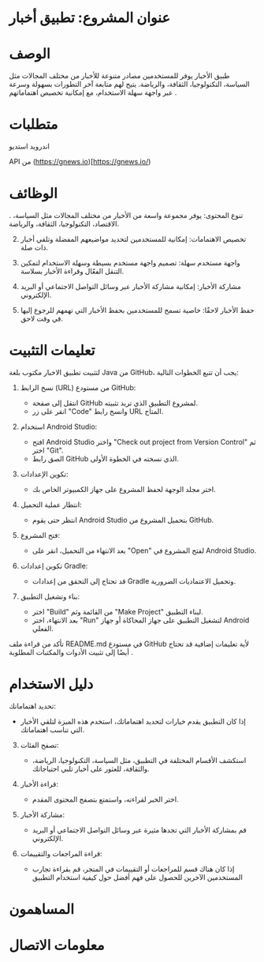 # عنوان المشروع: تطبيق أخبار


# الوصف



طبيق الأخبار يوفر للمستخدمين مصادر متنوعة للأخبار من مختلف المجالات مثل السياسة، التكنولوجيا، الثقافة، والرياضة. يتيح لهم متابعة آخر التطورات بسهولة وسرعة عبر واجهة سهلة الاستخدام، مع إمكانية تخصيص اهتماماتهم .



# متطلبات

اندرويد استديو

API من (https://gnews.io)[https://gnews.io/)



# الوظائف


. تنوع المحتوى: يوفر مجموعة واسعة من الأخبار من مختلف المجالات مثل السياسة، الاقتصاد، التكنولوجيا، الثقافة، والرياضة.

2. تخصيص الاهتمامات: إمكانية للمستخدمين لتحديد مواضيعهم المفضلة وتلقي أخبار ذات صلة.

3. واجهة مستخدم سهلة: تصميم واجهة مستخدم بسيطة وسهلة الاستخدام لتمكين التنقل الفعّال وقراءة الأخبار بسلاسة.

4. مشاركة الأخبار: إمكانية مشاركة الأخبار عبر وسائل التواصل الاجتماعي أو البريد الإلكتروني.

5. حفظ الأخبار لاحقًا: خاصية تسمح للمستخدمين بحفظ الأخبار التي تهمهم للرجوع إليها في وقت لاحق.



# تعليمات التثبيت

لتثبيت تطبيق الاخبار مكتوب بلغة Java من GitHub، يجب أن تتبع الخطوات التالية:

1. نسخ الرابط (URL) من مستودع GitHub:
   - انتقل إلى صفحة GitHub لمشروع التطبيق الذي تريد تثبيته.
   - انقر على زر "Code" وانسخ رابط URL المتاح.

2. استخدام Android Studio:
   - افتح Android Studio واختر "Check out project from Version Control" ثم اختر "Git".
   - الصق رابط GitHub الذي نسخته في الخطوة الأولى.

3. تكوين الإعدادات:
   - اختر مجلد الوجهة لحفظ المشروع على جهاز الكمبيوتر الخاص بك.

4. انتظار عملية التحميل:
   - انتظر حتى يقوم Android Studio بتحميل المشروع من GitHub.

5. فتح المشروع:
   - بعد الانتهاء من التحميل، انقر على "Open" لفتح المشروع في Android Studio.

6. تكوين إعدادات Gradle:
   - قد تحتاج إلى التحقق من إعدادات Gradle وتحميل الاعتماديات الضرورية.

7. بناء وتشغيل التطبيق:
   - اختر "Build" من القائمة وثم "Make Project" لبناء التطبيق.
   - بعد الانتهاء، اختر "Run" لتشغيل التطبيق على جهاز المحاكاة أو جهاز Android الفعلي.

تأكد من قراءة ملف README.md في مستودع GitHub لأية تعليمات إضافية  قد تحتاج أيضًا إلى تثبيت الأدوات والمكتبات المطلوبة .

# دليل الاستخدام

 تحديد اهتماماتك:
   - إذا كان التطبيق يقدم خيارات لتحديد اهتماماتك، استخدم هذه الميزة لتلقي الأخبار التي تناسب اهتماماتك.

3. تصفح الفئات:
   - استكشف الأقسام المختلفة في التطبيق، مثل السياسة، التكنولوجيا، الرياضة، والثقافة، للعثور على أخبار تلبي احتياجاتك.

4. قراءة الأخبار:
   - اختر الخبر لقراءته، واستمتع بتصفح المحتوى المقدم.

5. مشاركة الأخبار:
   - قم بمشاركة الأخبار التي تجدها مثيرة عبر وسائل التواصل الاجتماعي أو البريد الإلكتروني.

6. قراءة المراجعات والتقييمات:
   - إذا كان هناك قسم للمراجعات أو التقييمات في المتجر، قم بقراءة تجارب المستخدمين الآخرين للحصول على فهم أفضل حول كيفية استخدام التطبيق


# المساهمون

      
# معلومات الاتصال

